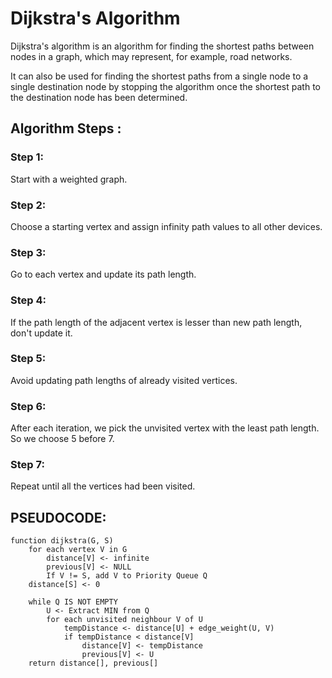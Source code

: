 # Dijkstra's Algorithm
Dijkstra's algorithm is an algorithm for finding the shortest paths between nodes in a graph, which may represent, for example, road networks.

It can also be used for finding the shortest paths from a single node to a single destination node by stopping the algorithm once the shortest path to the destination node has been determined.

## Algorithm Steps :

### Step 1:
Start with a weighted graph.

### Step 2:
Choose a starting vertex and assign infinity path values to all other devices.

### Step 3:
Go to each vertex and update its path length.

### Step 4:
If the path length of the adjacent vertex is lesser than new path length, don't update it.

### Step 5:
Avoid updating path lengths of already visited vertices.

### Step 6:
After each iteration, we pick the unvisited vertex with the least path length. So we choose 5 before 7.

### Step 7: 
Repeat until all the vertices had been visited.

## PSEUDOCODE:

```
function dijkstra(G, S)
    for each vertex V in G
        distance[V] <- infinite
        previous[V] <- NULL
        If V != S, add V to Priority Queue Q
    distance[S] <- 0
	
    while Q IS NOT EMPTY
        U <- Extract MIN from Q
        for each unvisited neighbour V of U
            tempDistance <- distance[U] + edge_weight(U, V)
            if tempDistance < distance[V]
                distance[V] <- tempDistance
                previous[V] <- U
    return distance[], previous[]

```



